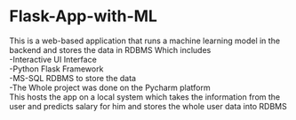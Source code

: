 # Flask-App-with-ML
This is a web-based application that runs a machine learning model in the backend and stores the data in RDBMS
Which includes
<br>-Interactive UI Interface
<br>-Python Flask Framework
<br>-MS-SQL RDBMS to store the data
<br>-The Whole project was done on the Pycharm platform 
<br>This hosts the app on a local system which takes the information from the user and predicts salary for him and stores the whole user data into RDBMS
